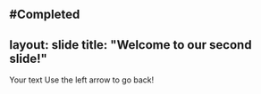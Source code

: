 #Completed
---
layout: slide
title: "Welcome to our second slide!"
---
Your text
Use the left arrow to go back!
